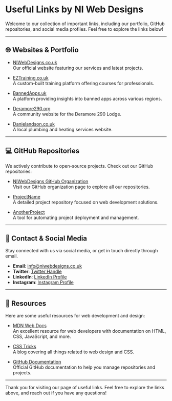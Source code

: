 # Useful Links by NI Web Designs

Welcome to our collection of important links, including our portfolio, GitHub repositories, and social media profiles. Feel free to explore the links below!

---

## 🌐 Websites & Portfolio

- [NIWebDesigns.co.uk](https://niwebdesigns.co.uk)  
   Our official website featuring our services and latest projects.

- [EZTraining.co.uk](https://eztraining.co.uk)  
   A custom-built training platform offering courses for professionals.

- [BannedApps.uk](https://bannedapps.uk)  
   A platform providing insights into banned apps across various regions.

- [Deramore290.org](https://deramore290.org)  
   A community website for the Deramore 290 Lodge.

- [Danielandson.co.uk](https://danielandson.co.uk)  
   A local plumbing and heating services website.

---

## 💻 GitHub Repositories

We actively contribute to open-source projects. Check out our GitHub repositories:

- [NIWebDesigns GitHub Organization](https://github.com/NIWebDesigns)  
   Visit our GitHub organization page to explore all our repositories.

- [ProjectName](https://github.com/NIWebDesigns/ProjectName)  
   A detailed project repository focused on web development solutions.

- [AnotherProject](https://github.com/NIWebDesigns/AnotherProject)  
   A tool for automating project deployment and management.

---

## 📧 Contact & Social Media

Stay connected with us via social media, or get in touch directly through email.

- **Email**: [info@niwebdesigns.co.uk](mailto:info@niwebdesigns.co.uk)
- **Twitter**: [Twitter Handle](https://twitter.com/yourhandle)
- **LinkedIn**: [LinkedIn Profile](https://linkedin.com/company/niwebdesigns)
- **Instagram**: [Instagram Profile](https://instagram.com/yourhandle)

---

## 📂 Resources

Here are some useful resources for web development and design:

- [MDN Web Docs](https://developer.mozilla.org/en-US/)  
   An excellent resource for web developers with documentation on HTML, CSS, JavaScript, and more.

- [CSS Tricks](https://css-tricks.com/)  
   A blog covering all things related to web design and CSS.

- [GitHub Documentation](https://docs.github.com/en)  
   Official GitHub documentation to help you manage repositories and projects.

---

Thank you for visiting our page of useful links. Feel free to explore the links above, and reach out if you have any questions!
